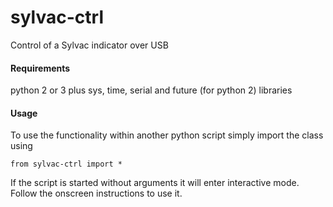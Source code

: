 # sylvac-ctrl
Control of a Sylvac indicator over USB

#### Requirements
python 2 or 3 plus sys, time, serial and future (for python 2) libraries

#### Usage
To use the functionality within another python script simply import the class using

`from sylvac-ctrl import *`

If the script is started without arguments it will enter interactive mode. Follow the onscreen instructions to use it.
